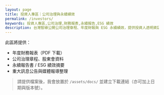 ```yaml
---
layout: page
title: 投資人專區｜公司治理與永續績效
permalink: /investors/
keywords: 投資人專區,公司治理,財務報表,永續報告,ESG 績效
description: 台灣智綠公開公司治理章程、年度財報與 ESG 永續績效，提供投資人透明資訊。
---
```


此區將提供：
- 年度財務報表（PDF 下載）
- 公司治理章程、股東會資料
- 永續報告書 / ESG 績效摘要
- 重大訊息公告與媒體報導整理

> 請提供檔案後，我會放置於 `/assets/docs/` 並建立下載連結（亦可加上日期與版本號）。

